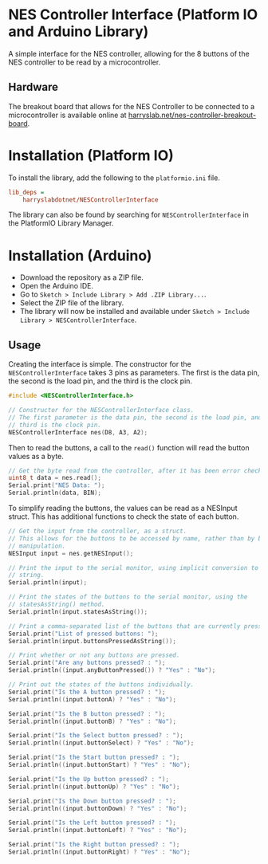 # NES Controller Interface (Platform IO and Arduino Library)

A simple interface for the NES controller, allowing for the 8 buttons of the NES
controller to be read by a microcontroller.

## Hardware

The breakout board that allows for the NES Controller to be connected to a
microcontroller is available online at
[harryslab.net/nes-controller-breakout-board](https://harryslab.net/nes-controller-breakout-board).

# Installation (Platform IO)

To install the library, add the following to the `platformio.ini` file.

```ini
lib_deps =
    harryslabdotnet/NESControllerInterface
```

The library can also be found by searching for `NESControllerInterface` in the
PlatformIO Library Manager.

# Installation (Arduino)

- Download the repository as a ZIP file.
- Open the Arduino IDE.
- Go to `Sketch > Include Library > Add .ZIP Library...`.
- Select the ZIP file of the library.
- The library will now be installed and available under
  `Sketch > Include Library > NESControllerInterface`.

## Usage

Creating the interface is simple. The constructor for the
`NESControllerInterface` takes 3 pins as parameters. The first is the data pin,
the second is the load pin, and the third is the clock pin.

```cpp
#include <NESControllerInterface.h>

// Constructor for the NESControllerInterface class.
// The first parameter is the data pin, the second is the load pin, and the
// third is the clock pin.
NESControllerInterface nes(D8, A3, A2);
```

Then to read the buttons, a call to the `read()` function will read the button
values as a byte.

```cpp
// Get the byte read from the controller, after it has been error checked.
uint8_t data = nes.read();
Serial.print("NES Data: ");
Serial.println(data, BIN);
```

To simplify reading the buttons, the values can be read as a NESInput struct.
This has additional functions to check the state of each button.

```cpp
// Get the input from the controller, as a struct.
// This allows for the buttons to be accessed by name, rather than by bit
// manipulation.
NESInput input = nes.getNESInput();

// Print the input to the serial monitor, using implicit conversion to a
// string.
Serial.println(input);

// Print the states of the buttons to the serial monitor, using the
// statesAsString() method.
Serial.println(input.statesAsString());

// Print a comma-separated list of the buttons that are currently pressed.
Serial.print("List of pressed buttons: ");
Serial.println(input.buttonsPressedAsString());

// Print whether or not any buttons are pressed.
Serial.print("Are any buttons pressed? : ");
Serial.println((input.anyButtonPressed()) ? "Yes" : "No");

// Print out the states of the buttons individually.
Serial.print("Is the A button pressed? : ");
Serial.println((input.buttonA) ? "Yes" : "No");

Serial.print("Is the B button pressed? : ");
Serial.println((input.buttonB) ? "Yes" : "No");

Serial.print("Is the Select button pressed? : ");
Serial.println((input.buttonSelect) ? "Yes" : "No");

Serial.print("Is the Start button pressed? : ");
Serial.println((input.buttonStart) ? "Yes" : "No");

Serial.print("Is the Up button pressed? : ");
Serial.println((input.buttonUp) ? "Yes" : "No");

Serial.print("Is the Down button pressed? : ");
Serial.println((input.buttonDown) ? "Yes" : "No");

Serial.print("Is the Left button pressed? : ");
Serial.println((input.buttonLeft) ? "Yes" : "No");

Serial.print("Is the Right button pressed? : ");
Serial.println((input.buttonRight) ? "Yes" : "No");
```
